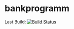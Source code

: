 # bankprogramm

Last Build: [![Build Status](https://travis-ci.org/bankprogramming/bankprogramm.svg?branch=master)](https://travis-ci.org/bankprogramming/bankprogramm)
